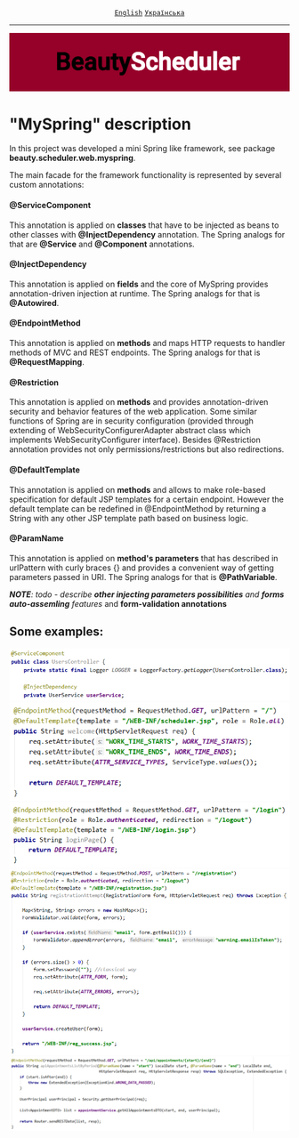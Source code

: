 <div align="center">
	<a href="https://github.com/VictorHilonenko/ServletProject/blob/master/src/main/java/beauty/scheduler/web/myspring/README.md"><code>English</code></a>
	<a href="https://github.com/VictorHilonenko/ServletProject/blob/master/src/main/java/beauty/scheduler/web/myspring/README_uk.MD"><code>Українська</code></a>
</div>
<hr>
<div align="center">
	<img src="https://github.com/VictorHilonenko/ServletProject/raw/master/src/main/webapp/images/logo_en.png">
</div>

# "MySpring" description

In this project was developed a mini Spring like framework, see package **beauty.scheduler.web.myspring**.

The main facade for the framework functionality is represented by several custom annotations:

#### @ServiceComponent
This annotation is applied on **classes** that have to be injected as beans to other classes with **@InjectDependency** annotation.
The Spring analogs for that are **@Service** and **@Component** annotations.

#### @InjectDependency
This annotation is applied on **fields** and the core of MySpring provides annotation-driven injection at runtime.
The Spring analogs for that is **@Autowired**.

#### @EndpointMethod
This annotation is applied on **methods** and maps HTTP requests to handler methods of MVC and REST endpoints.
The Spring analogs for that is **@RequestMapping**.

#### @Restriction
This annotation is applied on **methods** and provides annotation-driven security and behavior features of the web application.
Some similar functions of Spring are in security configuration (provided through extending of WebSecurityConfigurerAdapter abstract class which implements WebSecurityConfigurer interface).
Besides @Restriction annotation provides not only permissions/restrictions but also redirections.

#### @DefaultTemplate
This annotation is applied on **methods** and allows to make role-based specification for default JSP templates for a certain endpoint.
However the default template can be redefined in @EndpointMethod by returning a String with any other JSP template path based on business logic.

#### @ParamName
This annotation is applied on **method's parameters** that has described in urlPattern with curly braces {} and provides a convenient way of getting parameters passed in URI.
The Spring analogs for that is **@PathVariable**.

_**NOTE**: todo - describe **other injecting parameters possibilities** and **forms auto-assemling** features_ and **form-validation annotations**

## Some examples:

<div align="center">
	<img src="https://raw.githubusercontent.com/VictorHilonenko/ServletProject/master/src/main/webapp/images/example1.png">
</div>
<div align="center">
	<img src="https://raw.githubusercontent.com/VictorHilonenko/ServletProject/master/src/main/webapp/images/example2.png">
</div>
<div align="center">
	<img src="https://raw.githubusercontent.com/VictorHilonenko/ServletProject/master/src/main/webapp/images/example3.png">
</div>
<div align="center">
	<img src="https://raw.githubusercontent.com/VictorHilonenko/ServletProject/master/src/main/webapp/images/example4.png">
</div>
<div align="center">
	<img src="https://raw.githubusercontent.com/VictorHilonenko/ServletProject/master/src/main/webapp/images/example5.png">
</div>
